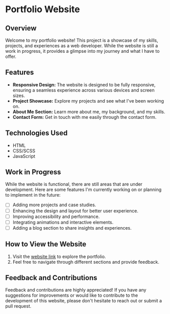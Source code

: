
# Portfolio Website


## Overview

Welcome to my portfolio website! This project is a showcase of my skills, projects, and experiences as a web developer. While the website is still a work in progress, it provides a glimpse into my journey and what I have to offer.

## Features

- **Responsive Design:** The website is designed to be fully responsive, ensuring a seamless experience across various devices and screen sizes.
- **Project Showcase:** Explore my projects and see what I've been working on.
- **About Me Section:** Learn more about me, my background, and my skills.
- **Contact Form:** Get in touch with me easily through the contact form.

## Technologies Used

- HTML
- CSS/SCSS
- JavaScript

## Work in Progress

While the website is functional, there are still areas that are under development. Here are some features I'm currently working on or planning to implement in the future:

- [ ] Adding more projects and case studies.
- [ ] Enhancing the design and layout for better user experience.
- [ ] Improving accessibility and performance.
- [ ] Integrating animations and interactive elements.
- [ ] Adding a blog section to share insights and experiences.

## How to View the Website

1. Visit the [website link](https://ydvankit1.github.io/portfolio-2024/) to explore the portfolio.
2. Feel free to navigate through different sections and provide feedback.

## Feedback and Contributions

Feedback and contributions are highly appreciated! If you have any suggestions for improvements or would like to contribute to the development of this website, please don't hesitate to reach out or submit a pull request.
